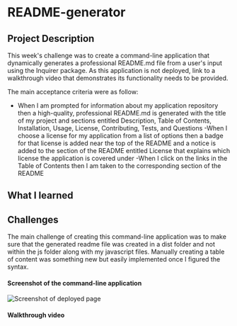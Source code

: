 # README-generator

## Project Description

This week's challenge was to create a command-line application that dynamically generates a professional README.md file from a user's input using the Inquirer package. 
As this application is not deployed, link to a walkthrough video that demonstrates its functionality needs to be provided.

The main acceptance criteria were as follow: 
- When I am prompted for information about my application repository then  a high-quality, professional README.md is generated with the title of my project and sections entitled Description, Table of Contents, Installation, Usage, License, Contributing, Tests, and Questions
-When I choose a license for my application from a list of options then a badge for that license is added near the top of the README and a notice is added to the section of the README entitled License that explains which license the application is covered under
-When I click on the links in the Table of Contents then I am taken to the corresponding section of the README

## What I learned


## Challenges

The main challenge of creating this command-line application was to make sure that the generated readme file was created in a dist folder and not within the js folder along with my javascript files. 
Manually creating a table of content was something new but easily implemented once I figured the syntax.

#### Screenshot of the command-line application

![Screenshot of deployed page](assets/images/)

#### Walkthrough video